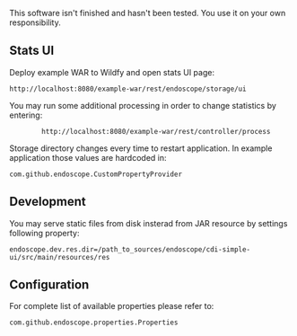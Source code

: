 This software isn't finished and hasn't been tested.
You use it on your own responsibility.  

Stats UI
--------
Deploy example WAR to Wildfy and open stats UI page:

    http://localhost:8080/example-war/rest/endoscope/storage/ui

You may run some additional processing in order to change statistics by entering:
             
            http://localhost:8080/example-war/rest/controller/process

Storage directory changes every time to restart application. 
In example application those values are hardcoded in:
    
    com.github.endoscope.CustomPropertyProvider

Development
--------------
You may serve static files from disk insterad from JAR resource by settings following property:
 
    endoscope.dev.res.dir=/path_to_sources/endoscope/cdi-simple-ui/src/main/resources/res
    
Configuration
-------------
For complete list of available properties please refer to:

    com.github.endoscope.properties.Properties
     